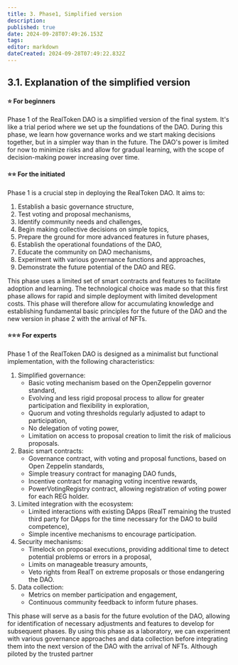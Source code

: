 ```yaml
---
title: 3. Phase1, Simplified version
description: 
published: true
date: 2024-09-28T07:49:26.153Z
tags: 
editor: markdown
dateCreated: 2024-09-28T07:49:22.832Z
---
```


## **3.1. Explanation of the simplified version**

#### **⭐ For beginners**

Phase 1 of the RealToken DAO is a simplified version of the final system. It's like a trial period where we set up the foundations of the DAO. During this phase, we learn how governance works and we start making decisions together, but in a simpler way than in the future. The DAO's power is limited for now to minimize risks and allow for gradual learning, with the scope of decision-making power increasing over time.

#### **⭐⭐ For the initiated**

Phase 1 is a crucial step in deploying the RealToken DAO. It aims to:

1. Establish a basic governance structure,
2. Test voting and proposal mechanisms,
3. Identify community needs and challenges,
4. Begin making collective decisions on simple topics,
5. Prepare the ground for more advanced features in future phases,
6. Establish the operational foundations of the DAO,
7. Educate the community on DAO mechanisms,
8. Experiment with various governance functions and approaches,
9. Demonstrate the future potential of the DAO and REG.

This phase uses a limited set of smart contracts and features to facilitate adoption and learning. The technological choice was made so that this first phase allows for rapid and simple deployment with limited development costs. This phase will therefore allow for accumulating knowledge and establishing fundamental basic principles for the future of the DAO and the new version in phase 2 with the arrival of NFTs.

#### **⭐⭐⭐ For experts**

Phase 1 of the RealToken DAO is designed as a minimalist but functional implementation, with the following characteristics:

1. Simplified governance:
   - Basic voting mechanism based on the OpenZeppelin governor standard,
   - Evolving and less rigid proposal process to allow for greater participation and flexibility in exploration,
   - Quorum and voting thresholds regularly adjusted to adapt to participation,
   - No delegation of voting power,
   - Limitation on access to proposal creation to limit the risk of malicious proposals.
2. Basic smart contracts:
   - Governance contract, with voting and proposal functions, based on Open Zeppelin standards,
   - Simple treasury contract for managing DAO funds,
   - Incentive contract for managing voting incentive rewards,
   - PowerVotingRegistry contract, allowing registration of voting power for each REG holder.
3. Limited integration with the ecosystem:
   - Limited interactions with existing DApps (RealT remaining the trusted third party for DApps for the time necessary for the DAO to build competence),
   - Simple incentive mechanisms to encourage participation.
4. Security mechanisms:
   - Timelock on proposal executions, providing additional time to detect potential problems or errors in a proposal,
   - Limits on manageable treasury amounts,
   - Veto rights from RealT on extreme proposals or those endangering the DAO.
5. Data collection:
   - Metrics on member participation and engagement,
   - Continuous community feedback to inform future phases.

This phase will serve as a basis for the future evolution of the DAO, allowing for identification of necessary adjustments and features to develop for subsequent phases. By using this phase as a laboratory, we can experiment with various governance approaches and data collection before integrating them into the next version of the DAO with the arrival of NFTs. Although piloted by the trusted partner